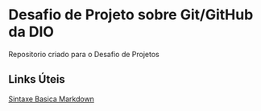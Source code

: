 #  Desafio de Projeto sobre Git/GitHub da DIO
Repositorio  criado para o Desafio de Projetos

## Links  Úteis
[Sintaxe Basica  Markdown](https://www.markdownguide.org/basic-syntax/)

